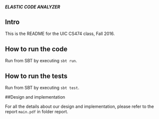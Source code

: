 ##### ELASTIC CODE ANALYZER

## Intro
This is the README for the UIC CS474 class, Fall 2016. 

## How to run the code

Run from SBT by executing `sbt run`. 

## How to run the tests

Run from SBT by executing `sbt test`. 

##Design and implementation

For all the details about our design and implementation, please refer to the report `main.pdf` in folder report.
